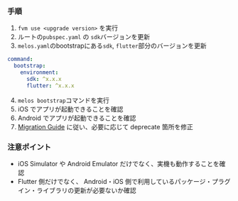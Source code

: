 <!-- markdownlint-disable MD029 -->
### 手順

1. `fvm use <upgrade version>` を実行
2. ルートの`pubspec.yaml` の `sdk`バージョンを更新
3. `melos.yaml`のbootstrapにある`sdk`, `flutter`部分のバージョンを更新

```yaml
command:
  bootstrap:
    environment:
      sdk: ^x.x.x
      flutter: ^x.x.x
```

4. `melos bootstrap`コマンドを実行
5. iOS でアプリが起動できることを確認
6. Android でアプリが起動できることを確認
7. [Migration Guide](https://docs.flutter.dev/release/breaking-changes) に従い、必要に応じて deprecate 箇所を修正

### 注意ポイント

- iOS Simulator や Android Emulator だけでなく、実機も動作することを確認
- Flutter 側だけでなく、 Android・iOS 側で利用しているパッケージ・プラグイン・ライブラリの更新が必要ないか確認
